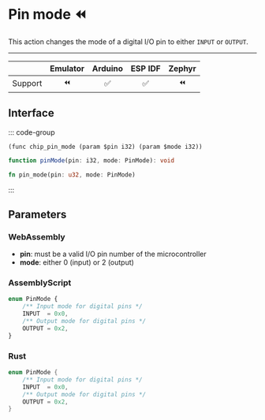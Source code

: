 # Pin mode ⏪

This action changes the mode of a digital I/O pin to either `INPUT` or `OUTPUT`.

---

|               | Emulator |      Arduino          |        ESP IDF        |         Zephyr        |
|:------------------- |:--------:|:---------------------:|:---------------------:|:---------------------:|
| Support | ⏪ | ✅ | ✅ | ⏪ |

## Interface

::: code-group

```wasm [WebAssembly]
(func chip_pin_mode (param $pin i32) (param $mode i32))
```

```ts [AS]
function pinMode(pin: i32, mode: PinMode): void
```

```rust [Rust]
fn pin_mode(pin: u32, mode: PinMode)
```
:::

## Parameters

### WebAssembly

- **pin**: must be a valid I/O pin number of the microcontroller
- **mode**: either 0 (input) or 2 (output)

### AssemblyScript

```ts [AS]
enum PinMode {
    /** Input mode for digital pins */
    INPUT  = 0x0,
    /** Output mode for digital pins */
    OUTPUT = 0x2,
}
```

### Rust

```rust [Rust]
enum PinMode {
    /** Input mode for digital pins */
    INPUT  = 0x0,
    /** Output mode for digital pins */
    OUTPUT = 0x2,
}
```
